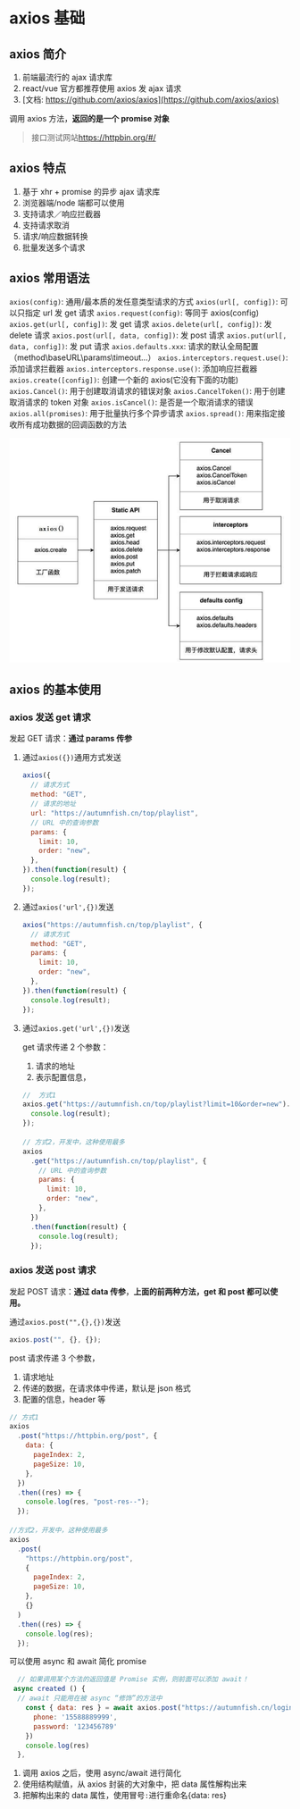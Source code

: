 # axios 基础

## axios 简介

1. 前端最流行的 ajax 请求库
2. react/vue 官方都推荐使用 axios 发 ajax 请求
3. [文档: https://github.com/axios/axios](https://github.com/axios/axios)

调用 axios 方法，**返回的是一个 promise 对象**

> 接口测试网站<https://httpbin.org/#/>

## axios 特点

1. 基于 xhr + promise 的异步 ajax 请求库
2. 浏览器端/node 端都可以使用
3. 支持请求／响应拦截器
4. 支持请求取消
5. 请求/响应数据转换
6. 批量发送多个请求

## axios 常用语法

`axios(config)`: 通用/最本质的发任意类型请求的方式
`axios(url[, config])`: 可以只指定 url 发 get 请求
`axios.request(config)`: 等同于 axios(config)
`axios.get(url[, config])`: 发 get 请求
`axios.delete(url[, config])`: 发 delete 请求
`axios.post(url[, data, config])`: 发 post 请求
`axios.put(url[, data, config])`: 发 put 请求
`axios.defaults.xxx`: 请求的默认全局配置（method\baseURL\params\timeout…）
`axios.interceptors.request.use()`: 添加请求拦截器
`axios.interceptors.response.use()`: 添加响应拦截器
`axios.create([config])`: 创建一个新的 axios(它没有下面的功能)
`axios.Cancel()`: 用于创建取消请求的错误对象
`axios.CancelToken()`: 用于创建取消请求的 token 对象
`axios.isCancel()`: 是否是一个取消请求的错误
`axios.all(promises)`: 用于批量执行多个异步请求
`axios.spread()`: 用来指定接收所有成功数据的回调函数的方法

<!-- <img src="D:\user\Desktop\scripthqs\note\material\ajax\axios图解.png" alt="axios图解" style="zoom: 67%;" /> -->

![axios](./images/axios.png)

## axios 的基本使用

### axios 发送 get 请求

发起 GET 请求：**通过 params 传参**

1. 通过`axios({})`通用方式发送

   ```js
   axios({
     // 请求方式
     method: "GET",
     // 请求的地址
     url: "https://autumnfish.cn/top/playlist",
     // URL 中的查询参数
     params: {
       limit: 10,
       order: "new",
     },
   }).then(function(result) {
     console.log(result);
   });
   ```

2. 通过`axios('url',{})`发送

   ```js
   axios("https://autumnfish.cn/top/playlist", {
     // 请求方式
     method: "GET",
     params: {
       limit: 10,
       order: "new",
     },
   }).then(function(result) {
     console.log(result);
   });
   ```

3. 通过`axios.get('url',{})`发送

   get 请求传递 2 个参数：

   1. 请求的地址
   2. 表示配置信息，

   ```js
   //  方式1
   axios.get("https://autumnfish.cn/top/playlist?limit=10&order=new").then(function(result) {
     console.log(result);
   });

   // 方式2，开发中，这种使用最多
   axios
     .get("https://autumnfish.cn/top/playlist", {
       // URL 中的查询参数
       params: {
         limit: 10,
         order: "new",
       },
     })
     .then(function(result) {
       console.log(result);
     });
   ```

### axios 发送 post 请求

发起 POST 请求：**通过 data 传参**，**上面的前两种方法，get 和 post 都可以使用。**

通过`axios.post("",{},{})`发送

```js
axios.post("", {}, {});
```

post 请求传递 3 个参数，

1. 请求地址
2. 传递的数据，在请求体中传递，默认是 json 格式
3. 配置的信息，header 等

```js
// 方式1
axios
  .post("https://httpbin.org/post", {
    data: {
      pageIndex: 2,
      pageSize: 10,
    },
  })
  .then((res) => {
    console.log(res, "post-res--");
  });

//方式2，开发中，这种使用最多
axios
  .post(
    "https://httpbin.org/post",
    {
      pageIndex: 2,
      pageSize: 10,
    },
    {}
  )
  .then((res) => {
    console.log(res);
  });
```

可以使用 async 和 await 简化 promise

```js
  // 如果调用某个方法的返回值是 Promise 实例，则前面可以添加 await！
 async created () {
  // await 只能用在被 async “修饰”的方法中
    const { data: res } = await axios.post("https://autumnfish.cn/login/cellphone", {
      phone: '15588889999',
      password: '123456789'
    })
    console.log(res)
  },
```

1. 调用 axios 之后，使用 async/await 进行简化
2. 使用结构赋值，从 axios 封装的大对象中，把 data 属性解构出来
3. 把解构出来的 data 属性，使用冒号`:`进行重命名{data: res}
